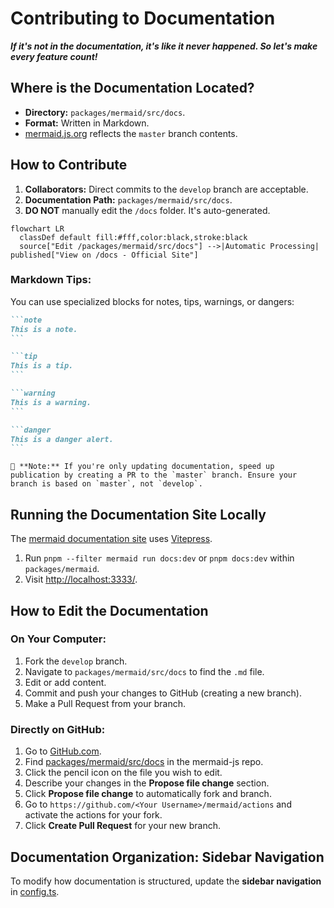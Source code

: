 # Contributing to Documentation

**_If it's not in the documentation, it's like it never happened. So let's make every feature count!_**

## Where is the Documentation Located?

- **Directory:** `packages/mermaid/src/docs`.
- **Format:** Written in Markdown.
- [mermaid.js.org](https://mermaid.js.org/) reflects the `master` branch contents.

## How to Contribute

1. **Collaborators:** Direct commits to the `develop` branch are acceptable.
2. **Documentation Path:** `packages/mermaid/src/docs`.
3. **DO NOT** manually edit the `/docs` folder. It's auto-generated.

```mermaid
flowchart LR
  classDef default fill:#fff,color:black,stroke:black
  source["Edit /packages/mermaid/src/docs"] -->|Automatic Processing| published["View on /docs - Official Site"]
```

### Markdown Tips:

You can use specialized blocks for notes, tips, warnings, or dangers:

````markdown
```note
This is a note.
```

```tip
This is a tip.
```

```warning
This is a warning.
```

```danger
This is a danger alert.
```
````

```note
📌 **Note:** If you're only updating documentation, speed up publication by creating a PR to the `master` branch. Ensure your branch is based on `master`, not `develop`.
```

## Running the Documentation Site Locally

The [mermaid documentation site](https://mermaid.js.org/) uses [Vitepress](https://vitepress.vuejs.org/).

1. Run `pnpm --filter mermaid run docs:dev` or `pnpm docs:dev` within `packages/mermaid`.
2. Visit [http://localhost:3333/](http://localhost:3333/).

## How to Edit the Documentation

### On Your Computer:

1. Fork the `develop` branch.
2. Navigate to `packages/mermaid/src/docs` to find the `.md` file.
3. Edit or add content.
4. Commit and push your changes to GitHub (creating a new branch).
5. Make a Pull Request from your branch.

### Directly on GitHub:

1. Go to [GitHub.com](https://www.github.com).
2. Find [packages/mermaid/src/docs](https://github.com/mermaid-js/mermaid/tree/develop/packages/mermaid/src/docs) in the mermaid-js repo.
3. Click the pencil icon on the file you wish to edit.
4. Describe your changes in the **Propose file change** section.
5. Click **Propose file change** to automatically fork and branch.
6. Go to `https://github.com/<Your Username>/mermaid/actions` and activate the actions for your fork.
7. Click **Create Pull Request** for your new branch.

## Documentation Organization: Sidebar Navigation

To modify how documentation is structured, update the **sidebar navigation** in [config.ts](../.vitepress/config.ts).
